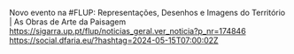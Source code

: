 Novo evento na #FLUP: Representações, Desenhos e Imagens do Território | As Obras de Arte da Paisagem https://sigarra.up.pt/flup/noticias_geral.ver_noticia?p_nr=174846 https://social.dfaria.eu/?hashtag=2024-05-15T07:00:02Z
